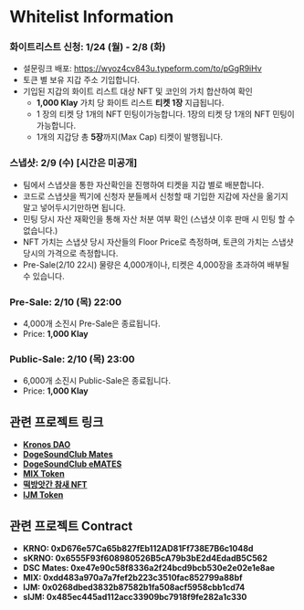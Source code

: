 # Whitelist Information

### 화이트리스트 신청: 1/24 (월) - 2/8 (화)

* 설문링크 배포: https://wyoz4cv843u.typeform.com/to/pGgR9iHv
* 토큰 별 보유 지갑 주소 기입합니다.
* 기입된 지갑의 화이트 리스트 대상 NFT 및 코인의 가치 합산하여 확인
  * **1,000 Klay** 가치 당 화이트 리스트 **티켓 1장** 지급됩니다.
  * 1 장의 티켓 당 1개의 NFT 민팅이가능합니다.   1장의 티켓 당 1개의 NFT 민팅이 가능합니다.&#x20;
  * 1개의 지갑당 총 **5장**까지(Max Cap) 티켓이 발행됩니다.

### 스냅샷: 2/9 (수) \[시간은 미공개]

* 팀에서 스냅샷을 통한 자산확인을 진행하여 티켓을 지갑 별로 배분합니다.
* 코드로 스냅샷을 찍기에 신청자 분들께서 신청할 때 기입한 지갑에 자산을 옮기지 말고 넣어두시기만하면 됩니다.
* 민팅 당시 자산 재확인을 통해 자산 처분 여부 확인 (스냅샷 이후 판매 시 민팅 할 수 없습니다.)
* NFT 가치는 스냅샷 당시 자산들의 Floor Price로 측정하며, 토큰의 가치는 스냅샷 당시의 가격으로 측정합니다.
* Pre-Sale(2/10 22시) 물량은 4,000개이나, 티켓은 4,000장을 초과하여 배부될 수 있습니다.

### Pre-Sale: 2/10 (목) 22:00

* 4,000개 소진시 Pre-Sale은 종료됩니다.
* Price: **1,000 Klay**

### Public-Sale: 2/10 (목) 23:00

* 6,000개 소진시 Public-Sale은 종료됩니다.
* Price: **1,000 Klay**

## 관련 프로젝트 링크

* [**Kronos DAO**](https://kronosdao.finance)
* [**DogeSoundClub Mates**](https://opensea.io/collection/dogesoundclub-mates)
* [**DogeSoundClub eMATES**](https://opensea.io/collection/dogesoundclub-emates)
* [**MIX Token**](https://mix.info)
* [**떡방앗간 참새 NFT**](https://klu.bs/pfp/0x29d05593116C443da54DaBFB4e5322DEA2fff8Cd)
* [**IJM Token**](https://tteok.org)

## 관련 프로젝트 Contract

* **KRNO: 0xD676e57Ca65b827fEb112AD81Ff738E7B6c1048d**
* **sKRNO: 0x6555F93f608980526B5cA79b3bE2d4EdadB5C562**
* **DSC Mates: 0xe47e90c58f8336a2f24bcd9bcb530e2e02e1e8ae**
* **MIX: 0xdd483a970a7a7fef2b223c3510fac852799a88bf**
* **IJM: 0x0268dbed3832b87582b1fa508acf5958cbb1cd74**
* **sIJM: 0x485ec445ad112acc33909bc7918f9fe282a1c330**
